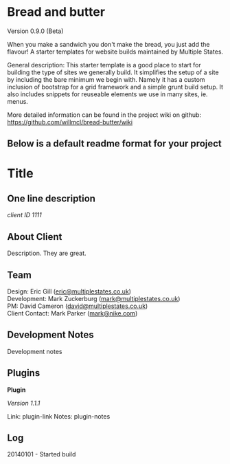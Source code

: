 Bread and butter
====================
Version 0.9.0 (Beta)

When you make a sandwich you don't make the bread, you just add the flavour! A starter templates for website builds maintained by Multiple States. 

General description:
This starter template is a good place to start for building the type of sites we generally build. It simplifies the setup of a site by including the bare minimum we begin with. Namely it has a custom inclusion of bootstrap for a grid framework and a simple grunt build setup. It also includes snippets for reuseable elements we use in many sites, ie. menus.

More detailed information can be found in the project wiki on github: https://github.com/willmcl/bread-butter/wiki

Below is a default readme format for your project
-------------------------------------------------

Title
==============

One line description
--------------

*client ID 1111*

About Client
--------------

Description. They are great.

Team
--------------
Design: Eric Gill (eric@multiplestates.co.uk)  
Development: Mark Zuckerburg (mark@multiplestates.co.uk)  
PM: David Cameron (david@multiplestates.co.uk)  
Client Contact: Mark Parker (mark@nike.com)  

Development Notes
--------------

Development notes

Plugins
--------------

**Plugin**

*Version 1.1.1*

Link: plugin-link
Notes: plugin-notes

Log
--------------

20140101 - Started build